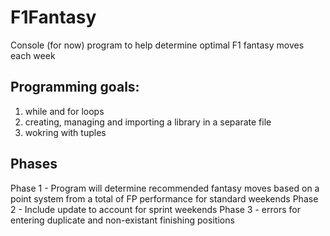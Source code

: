 # F1Fantasy
Console (for now) program to help determine optimal F1 fantasy moves each week

## Programming goals:
1. while and for loops
2. creating, managing and importing a library in a separate file
3. wokring with tuples

## Phases
Phase 1 - Program will determine recommended fantasy moves based on a point system from a total of FP performance for standard weekends
Phase 2 - Include update to account for sprint weekends
Phase 3 - errors for entering duplicate and non-existant finishing positions
